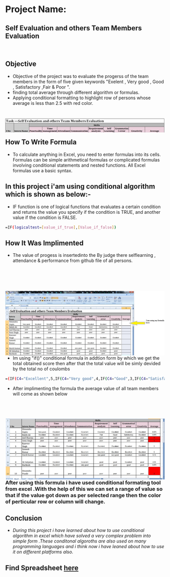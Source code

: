 
# Project Name:

## Self Evaluation and others Team Members Evaluation
<br />

## Objective 
- Objective of the project was to evaluate the progerss of the team members in the form of five given keywords "Exelent , Very good , Good , Satisfactory ,Fair & Poor ". 
- finding total average through different algorithm or formulas.
- Applying conditional formatting to highlight row of persons whose average is less than 2.5 with red color.
<h1>
 <img align="left" src="https://github.com/adsingh007/adsingh007/blob/main/1.jpg" />
 </h1>

 <br/>
<br/>

## How To Write Formula

- To calculate anything in Excel, you need to enter formulas into its cells. Formulas can be simple arithmetical formulas or complicated formulas involving conditional statements and nested functions. All Excel formulas use a basic syntax.

## In this project i'am using conditional algorithm which is shown as below:-

- IF function is one of logical functions that evaluates a certain condition and returns the value you specify if the condition is TRUE, and another value if the condition is FALSE.

```sh
=IF(logicaltest=[value_if_true],[Value_if_false])
```

## How It Was Implimented

- The value of progess is insertedinto the By judge there selflearning , attendance & performance from github file of all persons.
 <br/>
 <br/>
 
 <h1>
 
<img align="left" src="https://github.com/adsingh007/adsingh007/blob/main/3.jpg" />
</h1>
<br/>
<br/>


- Im using "if()" conditional formula in addtion form by which we get the total obtained score then after that the total value will be simly devided by the total no of coulombs

```sh
=(IF(C4="Excellent",5,IF(C4="Very good",4,IF(C4="Good",3,IF(C4="Satisfactory",2,IF(C4="Fair",1,IF(C4="Poor",0))))))+IF............))))))/8
```

- After implimenting the formula the average value of all team members will come as shown below

<br/>
<h1>
<img align="left" src="https://github.com/adsingh007/adsingh007/blob/main/2.jpg" />
</h1>
<br/>
<br/>

### After using this formula i have used conditional formating tool from excel .With the help of this we can set a range of value so that if the value got down as per selected range then the color of perticular row or column will change.

 
## Conclusion

- *During this project i have learned about how to use conditional algorithm in excel which have solved a very complex problem into simple form .These conditonal algoroths are also used on many programming languages and i think now i have leaned about how to use it on different platforms also.* 

## Find Spreadsheet [here](https://docs.google.com/spreadsheets/d/1yMkktOtV99VM6S3gfH8q4H9DmlPi20KwVIF4DiqkFaA/edit?usp=sharing)
